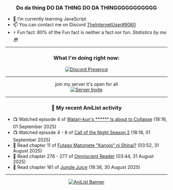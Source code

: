 <div align="center">

### Do da thing DO DA THING DO DA THINGGGGGGGGGGG
</div>

- 🌱 I’m currently learning JavaScript
- 📫 You can contact me on Discord [TheInternetUser#9060](https://discord.com/users/534117072796385300)
- ⚡ Fun fact: 80% of the Fun fact is neither a fact nor fun. _Statistics by me 😎_
<hr>

<div align="center">

### What I'm doing right now:
[![Discord Presence](https://lanyard.cnrad.dev/api/534117072796385300)](https://discord.com/users/534117072796385300)
<hr>

join my server it's open for all <br>
[![Server Invite](https://invidget.switchblade.xyz/bfYgVHxrSs)](https://discord.gg/bfYgVHxrSs)

<hr>
  
### 🌸 My recent AniList activity

</div>

<!-- ANILIST_ACTIVITY:start -->

-   📺 Watched episode 4 of [Watari-kun's ****** Is about to Collapse](https://anilist.co/anime/169420) (18:16, 01 September 2025)
-   📺 Watched episode 4 - 8 of [Call of the Night Season 2](https://anilist.co/anime/175914) (18:16, 01 September 2025)
-   📖 Read chapter 11 of [Futago Matomete "Kanojo" ni Shinai?](https://anilist.co/manga/177186) (03:52, 31 August 2025)
-   📖 Read chapter 276 - 277 of [Omniscient Reader](https://anilist.co/manga/119257) (03:44, 31 August 2025)
-   📖 Read chapter 161 of [Jungle Juice](https://anilist.co/manga/128882) (18:36, 30 August 2025)

<!-- ANILIST_ACTIVITY:end -->
<hr>

<div align="center">

[![AniList Banner](https://img.anili.st/User/929966)](https://anilist.co/user/TheInternetUser)

<!-- ![Profile views](https://gpvc.arturio.dev/TheInternetUse7) Since 2023-01-09 -->
<br>


</div>
